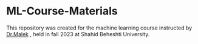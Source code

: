 # ML-Course-Materials
This repository was created for the machine learning course instructed by [Dr.Malek](https://scholar.google.com/citations?hl=en&user=_IIio8oAAAAJ) , held in fall 2023 at Shahid Beheshti University.
